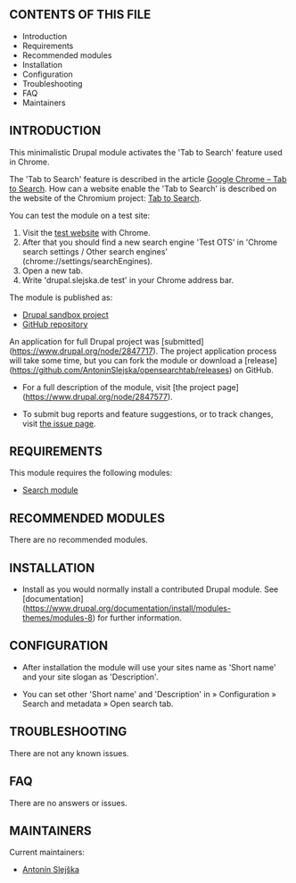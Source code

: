 CONTENTS OF THIS FILE
---------------------

 * Introduction
 * Requirements
 * Recommended modules
 * Installation
 * Configuration
 * Troubleshooting
 * FAQ
 * Maintainers

INTRODUCTION
------------

This minimalistic Drupal module activates the 'Tab to Search' feature used in
Chrome.

The 'Tab to Search' feature is described in the article [Google Chrome – Tab to
Search](http://www.danielfuterman.com/google-chrome-tab-to-search/). How can a
website enable the 'Tab to Search' is described on the website of the Chromium
project: [Tab to Search](http://www.chromium.org/tab-to-search).

You can test the module on a test site:

 1. Visit the [test website](https://drupal.slejska.de) with Chrome.
 2. After that you should find a new search engine 'Test OTS' in 'Chrome search
    settings / Other search engines' (chrome://settings/searchEngines).
 3. Open a new tab.
 4. Write 'drupal.slejska.de test' in your Chrome address bar.

The module is published as:

 * [Drupal sandbox project](https://www.drupal.org/node/2847577)
 * [GitHub repository](https://github.com/AntoninSlejska/opensearchtab-drupal8)

An application for full Drupal project was [submitted]
(https://www.drupal.org/node/2847717). The project application process will take
some time, but you can fork the module or download a [release]
(https://github.com/AntoninSlejska/opensearchtab/releases) on GitHub.

 * For a full description of the module, visit [the project page]
   (https://www.drupal.org/node/2847577).

 * To submit bug reports and feature suggestions, or to track changes, visit
   [the issue page](https://www.drupal.org/project/issues/2847577).


REQUIREMENTS
------------

This module requires the following modules:

 * [Search module](https://www.drupal.org/docs/8/core/modules/search/overview)

RECOMMENDED MODULES
-------------------

There are no recommended modules.

INSTALLATION
------------

 * Install as you would normally install a contributed Drupal module. See
   [documentation]
   (https://www.drupal.org/documentation/install/modules-themes/modules-8) for
   further information.

CONFIGURATION
-------------

 * After installation the module will use your sites name as 'Short name' and
   your site slogan as 'Description'.

 * You can set other 'Short name' and 'Description' in » Configuration »
   Search and metadata » Open search tab.


TROUBLESHOOTING
---------------

There are not any known issues.

FAQ
---

There are no answers or issues.

MAINTAINERS
-----------

Current maintainers:

 * [Antonín Slejška](https://www.drupal.org/u/anton%C3%ADn-slej%C5%A1ka)

